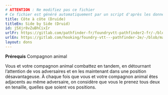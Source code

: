 ```yaml
---
# ATTENTION : Ne modifiez pas ce fichier
# Ce fichier est généré automatiquement par un script d'après les données du module Foundry VTT officiel et de sa traduction
title: Côte à côte (Druide)
titleEn: Side by Side (Druid)
id: j5Xjr8vZuBhCixIr
urlFr: https://gitlab.com/pathfinder-fr/foundryvtt-pathfinder2-fr/-/blob/master/data/feats/j5Xjr8vZuBhCixIr.htm
urlEn: https://gitlab.com/hooking/foundry-vtt---pathfinder-2e/-/blob/master/packs/data/feats.db/side-by-side-druid.json
layout: dons
---
```

**Prérequis** Compagnon animal

Vous et votre compagnon animal combattez en tandem, en détournant l’attention de vos adversaires et en les maintenant dans une position désavantageuse. À chaque fois que vous et votre compagnon animal êtes adjacents au même adversaire, on considère que vous le prenez tous deux en tenaille, quelles que soient vos positions.
